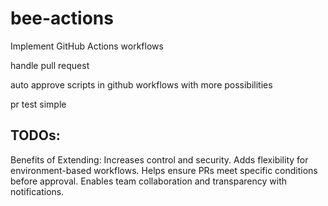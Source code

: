 # bee-actions
Implement GitHub Actions workflows

handle pull request

auto approve scripts in github workflows with more possibilities

pr test simple

## TODOs:
Benefits of Extending:
Increases control and security.
Adds flexibility for environment-based workflows.
Helps ensure PRs meet specific conditions before approval.
Enables team collaboration and transparency with notifications.
